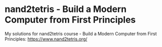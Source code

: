 # nand2tetris - Build a Modern Computer from First Principles
My solutions for nand2tetris course - Build a Modern Computer from First Principles: https://www.nand2tetris.org/
